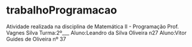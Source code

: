 # trabalhoProgramacao
Atividade realizada na disciplina de Matemática II - Programação
Prof. Vagnes Silva
Turma:2º___
Aluno:Leandro da Silva Oliveira n27
Aluno:Vitor Guides de Oliveira nº 37
